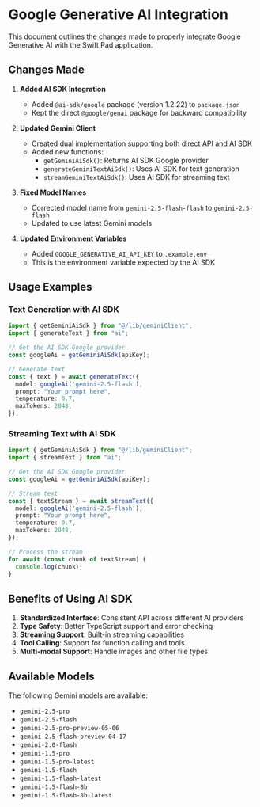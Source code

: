 # Google Generative AI Integration

This document outlines the changes made to properly integrate Google Generative AI with the Swift Pad application.

## Changes Made

1. **Added AI SDK Integration**
   - Added `@ai-sdk/google` package (version 1.2.22) to `package.json`
   - Kept the direct `@google/genai` package for backward compatibility

2. **Updated Gemini Client**
   - Created dual implementation supporting both direct API and AI SDK
   - Added new functions:
     - `getGeminiAiSdk()`: Returns AI SDK Google provider
     - `generateGeminiTextAiSdk()`: Uses AI SDK for text generation
     - `streamGeminiTextAiSdk()`: Uses AI SDK for streaming text

3. **Fixed Model Names**
   - Corrected model name from `gemini-2.5-flash-flash` to `gemini-2.5-flash`
   - Updated to use latest Gemini models

4. **Updated Environment Variables**
   - Added `GOOGLE_GENERATIVE_AI_API_KEY` to `.example.env`
   - This is the environment variable expected by the AI SDK

## Usage Examples

### Text Generation with AI SDK

```typescript
import { getGeminiAiSdk } from "@/lib/geminiClient";
import { generateText } from "ai";

// Get the AI SDK Google provider
const googleAi = getGeminiAiSdk(apiKey);

// Generate text
const { text } = await generateText({
  model: googleAi('gemini-2.5-flash'),
  prompt: "Your prompt here",
  temperature: 0.7,
  maxTokens: 2048,
});
```

### Streaming Text with AI SDK

```typescript
import { getGeminiAiSdk } from "@/lib/geminiClient";
import { streamText } from "ai";

// Get the AI SDK Google provider
const googleAi = getGeminiAiSdk(apiKey);

// Stream text
const { textStream } = await streamText({
  model: googleAi('gemini-2.5-flash'),
  prompt: "Your prompt here",
  temperature: 0.7,
  maxTokens: 2048,
});

// Process the stream
for await (const chunk of textStream) {
  console.log(chunk);
}
```

## Benefits of Using AI SDK

1. **Standardized Interface**: Consistent API across different AI providers
2. **Type Safety**: Better TypeScript support and error checking
3. **Streaming Support**: Built-in streaming capabilities
4. **Tool Calling**: Support for function calling and tools
5. **Multi-modal Support**: Handle images and other file types

## Available Models

The following Gemini models are available:

- `gemini-2.5-pro`
- `gemini-2.5-flash`
- `gemini-2.5-pro-preview-05-06`
- `gemini-2.5-flash-preview-04-17`
- `gemini-2.0-flash`
- `gemini-1.5-pro`
- `gemini-1.5-pro-latest`
- `gemini-1.5-flash`
- `gemini-1.5-flash-latest`
- `gemini-1.5-flash-8b`
- `gemini-1.5-flash-8b-latest`